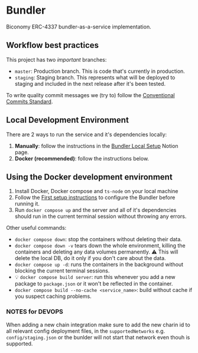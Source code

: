 # Bundler

Biconomy ERC-4337 bundler-as-a-service implementation.

## Workflow best practices

This project has two _important_ branches:

- `master`: Production branch. This is code that's currently in production.
- `staging`: Staging branch. This represents what will be deployed to staging and included in the next release after it's been tested.

To write quality commit messages we (try to) follow the [Conventional Commits Standard](https://www.conventionalcommits.org/en/v1.0.0/).

## Local Development Environment

There are 2 ways to run the service and it's dependencies locally:

1. **Manually**: follow the instructions in the [Bundler Local Setup](https://www.notion.so/biconomy/Local-setup-858695240f3a4c19b6c96cbb3f235b0a?pvs=4) Notion page.
2. **Docker (recommended)**: follow the instructions below.

## Using the Docker development environment
1. Install Docker, Docker compose and `ts-node` on your local machine
2. Follow the [First setup instructions](src/config/CONFIG.md#👶🏻-first-setup-instructions) to configure the Bundler before running it.
3. Run `docker compose up` and the server and all of it's dependencies should run in the current terminal session without throwing any errors.

Other useful commands:

- `docker compose down`: stop the containers without deleting their data.
- `docker compose down -v` tears down the whole environment, killing the containers and deleting any data volumes permanently. ⚠️ This will delete the local DB, do it only if you don't care about the data.
- `docker compose up -d`: runs the containers in the background without blocking the current terminal sessions.
- 💡 `docker compose build server`: run this whenever you add a new package to `package.json` or it won't be reflected in the container.
- `docker compose build --no-cache <service_name>`: build without cache if you suspect caching problems.


### NOTES for DEVOPS
When adding a new chain integration make sure to add the new charin id
to all relevant config deployment files, in the `supportedNetworks`
e.g. `config/staging.json` or the bunlder will not start that network
even thouh is supported.
